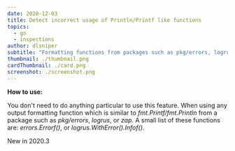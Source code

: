 ```yaml
---
date: 2020-12-03
title: Detect incorrect usage of Println/Printf like functions
topics:
  - go
  - inspections
author: dlsniper
subtitle: "Formatting functions from packages such as pkg/errors, logrus or zap"
thumbnail: ./thumbnail.png
cardThumbnail: ./card.png
screenshot: ./screenshot.png
---
```


**How to use:**

You don't need to do anything particular to use this feature. When using any output formatting function which is similar to _fmt.Printf/fmt.Println_ from a package such as _pkg/errors_, _logrus_, or _zap_. A small list of these functions are: _errors.Errorf()_, or _logrus.WithError().Infof()_.

<span class="tag is-rounded">New in 2020.3</span>
